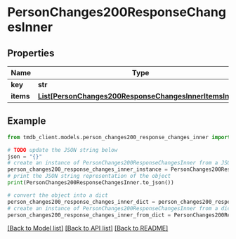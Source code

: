 # PersonChanges200ResponseChangesInner


## Properties

Name | Type | Description | Notes
------------ | ------------- | ------------- | -------------
**key** | **str** |  | [optional] 
**items** | [**List[PersonChanges200ResponseChangesInnerItemsInner]**](PersonChanges200ResponseChangesInnerItemsInner.md) |  | [optional] 

## Example

```python
from tmdb_client.models.person_changes200_response_changes_inner import PersonChanges200ResponseChangesInner

# TODO update the JSON string below
json = "{}"
# create an instance of PersonChanges200ResponseChangesInner from a JSON string
person_changes200_response_changes_inner_instance = PersonChanges200ResponseChangesInner.from_json(json)
# print the JSON string representation of the object
print(PersonChanges200ResponseChangesInner.to_json())

# convert the object into a dict
person_changes200_response_changes_inner_dict = person_changes200_response_changes_inner_instance.to_dict()
# create an instance of PersonChanges200ResponseChangesInner from a dict
person_changes200_response_changes_inner_from_dict = PersonChanges200ResponseChangesInner.from_dict(person_changes200_response_changes_inner_dict)
```
[[Back to Model list]](../README.md#documentation-for-models) [[Back to API list]](../README.md#documentation-for-api-endpoints) [[Back to README]](../README.md)


